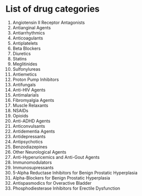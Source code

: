# List of drug categories

1. Angiotensin II Receptor Antagonists
2. Antianginal Agents
3. Antiarrhythmics
4. Anticoagulants
5. Antiplatelets
6. Beta Blockers
7. Diuretics
8. Statins
9. Meglitinides
10. Sulfonylureas
11. Antiemetics
12. Proton Pump Inhibitors
13. Antifungals
14. Anti-HIV Agents
15. Antimalarials
16. Fibromyalgia Agents
17. Muscle Relaxants
18. NSAIDs
19. Opioids
20. Anti-ADHD Agents
21. Anticonvulsants
22. Antidementia Agents
23. Antidepressants
24. Antipsychotics
25. Benzodiazepines
26. Other Neurological Agents
27. Anti-Hyperuricemics and Anti-Gout Agents
28. Immunomodulators
29. Immunosupressants
30. 5-Alpha Reductase Inhibitors for Benign Prostatic Hyperplasia
31. Alpha-Blockers for Benign Prostatic Hyperplasia
32. Antispasmodics for Overactive Bladder
33. Phosphodiesterase Inhibitors for Erectile Dysfunction
